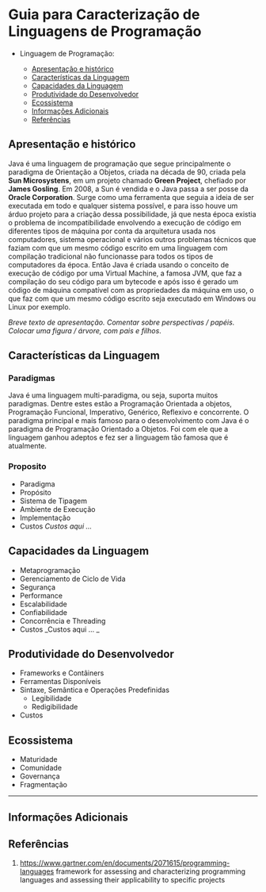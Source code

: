 <!--
Recomendações:
1. A
2. B

Contribuidores:
+ Kenia e Luiz
+ Mauricio Santiago, Gustavo Santos, Matheus Novais, Ivens Joris, Matheus Silva
+ Álvaro Souza Oliveira; Carlos Mosselman Cabral Neto; Thiago Vieira Souza Andrade; Caio Nery Matos Santos; Vanessa Machado Araújo
+ Daniel

Fontes:
+ Criação do TOC
  + [Table of contents generated with markdown-toc](http://ecotrust-canada.github.io/markdown-toc/)
---

--> 

# Guia para Caracterização de Linguagens de Programação

+ Linguagem de Programação: <nome>

  * [Apresentação e histórico](#apresentação-e-histórico)
  * [Características da Linguagem](#características-da-linguagem)
  * [Capacidades da Linguagem](#capacidades-da-linguagem)
  * [Produtividade do Desenvolvedor](#produtividade-do-desenvolvedor)
  * [Ecossistema](#ecossistema)
  * [Informações Adicionais](#informa--es-adicionais)
  * [Referências](#referências)

## Apresentação e histórico

Java é uma linguagem de programação que segue principalmente o paradigma de Orientação a Objetos, criada na década de 90, criada pela **Sun Microsystens**, em um projeto chamado **Green Project**, chefiado por **James Gosling**. Em 2008, a Sun é vendida e o Java passa a ser posse da **Oracle Corporation**.
Surge como uma ferramenta que seguia a ideia de ser executada em todo e qualquer sistema possível, e para isso houve um árduo projeto para a criação dessa possibilidade, já que nesta época existia o problema de incompatibilidade envolvendo a execução de código em diferentes tipos de máquina por conta da arquitetura usada nos computadores, sistema operacional e vários outros problemas técnicos que faziam com que um mesmo código escrito em uma linguagem com compilação tradicional não funcionasse para todos os tipos de computadores da época. Então Java é criada usando o conceito de execução de código por uma Virtual Machine, a famosa JVM, que faz a compilação do seu código para um bytecode e após isso é gerado um código de máquina compatível com as propriedades da máquina em uso, o que faz com que um mesmo código escrito seja executado em Windows ou Linux por exemplo.

_Breve texto de apresentação._
_Comentar sobre perspectivas / papéis._
_Colocar uma figura / árvore, com pais e filhos_.

## Características da Linguagem
### Paradigmas
Java é uma linguagem multi-paradigma, ou seja, suporta muitos paradigmas. Dentre estes estão a Programação Orientada a objetos, Programação Funcional, Imperativo, Genérico, Reflexivo e concorrente.
O paradigma principal e mais famoso para o desenvolvimento com Java é o paradigma de Programação Orientado a Objetos. Foi com ele que a linguagem ganhou adeptos e fez ser a linguagem tão famosa que é atualmente.

### Proposito

  + Paradigma
  + Propósito
  + Sistema de Tipagem
  + Ambiente de Execução
  + Implementação
  + Custos 
 _Custos aqui ..._

## Capacidades da Linguagem
  + Metaprogramação
  + Gerenciamento de Ciclo de Vida
  + Segurança 
  + Performance
  + Escalabilidade
  + Confiabilidade
  + Concorrência e Threading 
  + Custos
  _Custos aqui ... _

## Produtividade do Desenvolvedor
  + Frameworks e Contâiners
  + Ferramentas Disponíveis
  + Sintaxe, Semântica e Operações Predefinidas
    + Legibilidade
    + Redigibilidade
  + Custos 

## Ecossistema
  + Maturidade
  + Comunidade
  + Governança
  + Fragmentação

---

## Informações Adicionais


## Referências 

1. https://www.gartner.com/en/documents/2071615/programming-languages 
framework for assessing and characterizing programming languages and assessing their applicability to specific projects


